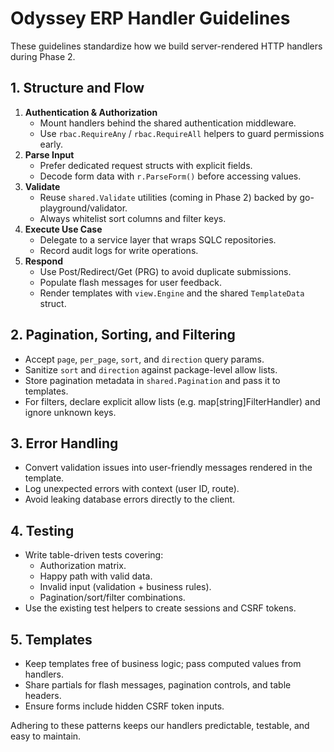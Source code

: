 # Odyssey ERP Handler Guidelines

These guidelines standardize how we build server-rendered HTTP handlers during Phase 2.

## 1. Structure and Flow

1. **Authentication & Authorization**
   - Mount handlers behind the shared authentication middleware.
   - Use `rbac.RequireAny` / `rbac.RequireAll` helpers to guard permissions early.
2. **Parse Input**
   - Prefer dedicated request structs with explicit fields.
   - Decode form data with `r.ParseForm()` before accessing values.
3. **Validate**
   - Reuse `shared.Validate` utilities (coming in Phase 2) backed by go-playground/validator.
   - Always whitelist sort columns and filter keys.
4. **Execute Use Case**
   - Delegate to a service layer that wraps SQLC repositories.
   - Record audit logs for write operations.
5. **Respond**
   - Use Post/Redirect/Get (PRG) to avoid duplicate submissions.
   - Populate flash messages for user feedback.
   - Render templates with `view.Engine` and the shared `TemplateData` struct.

## 2. Pagination, Sorting, and Filtering

- Accept `page`, `per_page`, `sort`, and `direction` query params.
- Sanitize `sort` and `direction` against package-level allow lists.
- Store pagination metadata in `shared.Pagination` and pass it to templates.
- For filters, declare explicit allow lists (e.g. map[string]FilterHandler) and ignore unknown keys.

## 3. Error Handling

- Convert validation issues into user-friendly messages rendered in the template.
- Log unexpected errors with context (user ID, route).
- Avoid leaking database errors directly to the client.

## 4. Testing

- Write table-driven tests covering:
  - Authorization matrix.
  - Happy path with valid data.
  - Invalid input (validation + business rules).
  - Pagination/sort/filter combinations.
- Use the existing test helpers to create sessions and CSRF tokens.

## 5. Templates

- Keep templates free of business logic; pass computed values from handlers.
- Share partials for flash messages, pagination controls, and table headers.
- Ensure forms include hidden CSRF token inputs.

Adhering to these patterns keeps our handlers predictable, testable, and easy to maintain.
